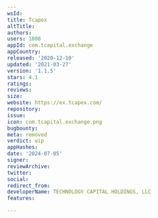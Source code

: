 ```yaml
---
wsId: 
title: Tcapex
altTitle: 
authors: 
users: 1000
appId: com.tcapital.exchange
appCountry: 
released: '2020-12-10'
updated: '2021-03-27'
version: '1.1.5'
stars: 4.1
ratings: 
reviews: 
size: 
website: https://ex.tcapex.com/
repository: 
issue: 
icon: com.tcapital.exchange.png
bugbounty: 
meta: removed
verdict: wip
appHashes: 
date: '2024-07-05'
signer: 
reviewArchive: 
twitter: 
social: 
redirect_from: 
developerName: TECHNOLOGY CAPITAL HOLDINGS, LLC
features: 

---
```


